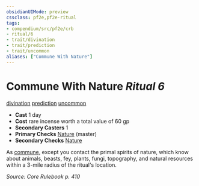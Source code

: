 ```yaml
---
obsidianUIMode: preview
cssclass: pf2e,pf2e-ritual
tags:
- compendium/src/pf2e/crb
- ritual/6
- trait/divination
- trait/prediction
- trait/uncommon
aliases: ["Commune With Nature"]
---
```

# Commune With Nature *Ritual 6*  
[divination](../../../Rules/traits/divination.md)  [prediction](../../../Rules/traits/prediction.md)  [uncommon](../../../Rules/traits/uncommon.md)  

- **Cast** 1 day
- **Cost** rare incense worth a total value of 60 gp
- **Secondary Casters** 1
- **Primary Checks** [Nature](../../skills.md#Nature) (master)
- **Secondary Checks** [Nature](../../skills.md#Nature)

As [commune](commune.md), except you contact the primal spirits of nature, which know about animals, beasts, fey, plants, fungi, topography, and natural resources within a 3-mile radius of the ritual's location.

*Source: Core Rulebook p. 410*